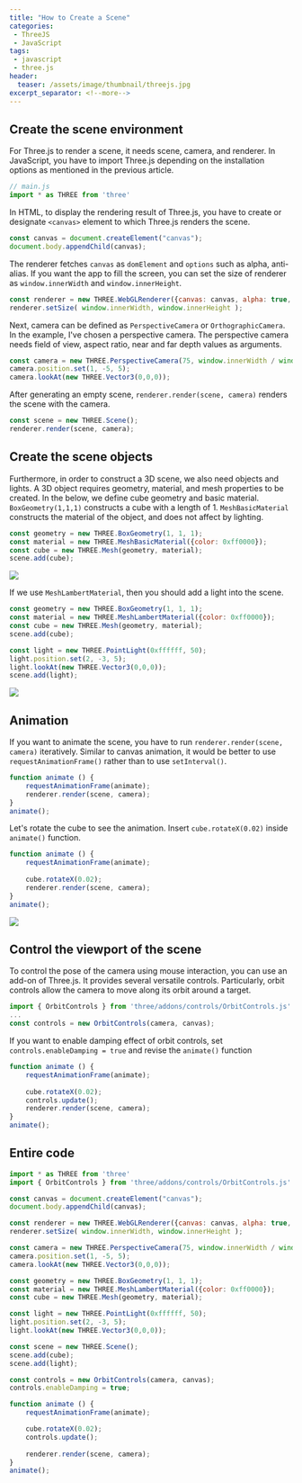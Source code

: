 ```yaml
---
title: "How to Create a Scene"
categories:
 - ThreeJS
 - JavaScript
tags:
 - javascript
 - three.js
header:
  teaser: /assets/image/thumbnail/threejs.jpg
excerpt_separator: <!--more-->
---
```


## Create the scene environment
For Three.js to render a scene, it needs scene, camera, and renderer. In JavaScript, you have to import Three.js depending on the installation options as mentioned in the previous article. 
<!--more-->
```js
// main.js
import * as THREE from 'three'
```

In HTML, to display the rendering result of Three.js, you have to create or designate `<canvas>` element to which Three.js renders the scene.
```js
const canvas = document.createElement("canvas");
document.body.appendChild(canvas);
```

The renderer fetches `canvas` as `domElement` and `options` such as alpha, anti-alias. If you want the app to fill the screen, you can set the size of renderer as `window.innerWidth` and `window.innerHeight`.
```js
const renderer = new THREE.WebGLRenderer({canvas: canvas, alpha: true, antialias: true});
renderer.setSize( window.innerWidth, window.innerHeight );
```

Next, camera can be defined as `PerspectiveCamera` or `OrthographicCamera`. In the example, I've chosen a perspective camera. The perspective camera needs field of view, aspect ratio, near and far depth values as arguments.
```js
const camera = new THREE.PerspectiveCamera(75, window.innerWidth / window.innerHeight, 0.1, 1000);
camera.position.set(1, -5, 5);
camera.lookAt(new THREE.Vector3(0,0,0));
```

After generating an empty scene, `renderer.render(scene, camera)` renders the scene with the camera.
```js
const scene = new THREE.Scene();
renderer.render(scene, camera);
```

## Create the scene objects
Furthermore, in order to construct a 3D scene, we also need objects and lights. A 3D object requires geometry, material, and mesh properties to be created. In the below, we define cube geometry and basic material. `BoxGeometry(1,1,1)` constructs a cube with a length of 1. `MeshBasicMaterial` constructs the material of the object, and does not affect by lighting. 
```js
const geometry = new THREE.BoxGeometry(1, 1, 1);
const material = new THREE.MeshBasicMaterial({color: 0xff0000});
const cube = new THREE.Mesh(geometry, material);
scene.add(cube);
```
<img class="image" referrerpolicy="no-referrer" src="https://i.imgur.com/tojAf5p.png">


If we use `MeshLambertMaterial`, then you should add a light into the scene.
```js
const geometry = new THREE.BoxGeometry(1, 1, 1);
const material = new THREE.MeshLambertMaterial({color: 0xff0000});
const cube = new THREE.Mesh(geometry, material);
scene.add(cube);

const light = new THREE.PointLight(0xffffff, 50);
light.position.set(2, -3, 5);
light.lookAt(new THREE.Vector3(0,0,0));
scene.add(light);
```
<img class="image" referrerpolicy="no-referrer" src="https://i.imgur.com/CbZaWL3.png">

## Animation
If you want to animate the scene, you have to run `renderer.render(scene, camera)` iteratively. Similar to canvas animation, it would be better to use `requestAnimationFrame()` rather than to use `setInterval()`. 
```js
function animate () {
    requestAnimationFrame(animate);
    renderer.render(scene, camera);
}
animate();
```

Let's rotate the cube to see the animation. Insert `cube.rotateX(0.02)` inside `animate()` function.
```js
function animate () {
    requestAnimationFrame(animate);
    
    cube.rotateX(0.02);
    renderer.render(scene, camera);
}
animate();
```
<img class="image" referrerpolicy="no-referrer" src="https://i.imgur.com/I8oftqA.gif">

## Control the viewport of the scene
To control the pose of the camera using mouse interaction, you can use an add-on of Three.js. It provides several versatile controls. Particularly, orbit controls allow the camera to move along its orbit around a target. 
```js
import { OrbitControls } from 'three/addons/controls/OrbitControls.js'
...
const controls = new OrbitControls(camera, canvas);
```

If you want to enable damping effect of orbit controls, set `controls.enableDamping = true` and revise the `animate()` function
```js
function animate () {
    requestAnimationFrame(animate);
    
    cube.rotateX(0.02);
    controls.update();
    renderer.render(scene, camera);
}
animate();
```

## Entire code
```js
import * as THREE from 'three'
import { OrbitControls } from 'three/addons/controls/OrbitControls.js'

const canvas = document.createElement("canvas");
document.body.appendChild(canvas);

const renderer = new THREE.WebGLRenderer({canvas: canvas, alpha: true, antialias: true});
renderer.setSize( window.innerWidth, window.innerHeight );

const camera = new THREE.PerspectiveCamera(75, window.innerWidth / window.innerHeight, 0.1, 1000);
camera.position.set(1, -5, 5);
camera.lookAt(new THREE.Vector3(0,0,0));

const geometry = new THREE.BoxGeometry(1, 1, 1);
const material = new THREE.MeshLambertMaterial({color: 0xff0000});
const cube = new THREE.Mesh(geometry, material);

const light = new THREE.PointLight(0xffffff, 50);
light.position.set(2, -3, 5);
light.lookAt(new THREE.Vector3(0,0,0));

const scene = new THREE.Scene();
scene.add(cube);
scene.add(light);

const controls = new OrbitControls(camera, canvas);
controls.enableDamping = true;

function animate () {
    requestAnimationFrame(animate);

    cube.rotateX(0.02);
    controls.update();
    
    renderer.render(scene, camera);
}
animate();
```